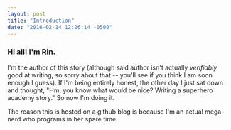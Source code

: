 ```yaml
---
layout: post
title: "Introduction"
date: "2016-02-14 12:26:14 -0500"
---
```


### Hi all! I'm Rin.

I'm the author of this story (although said author isn't actually _verifiably_ good at writing, so sorry about that -- you'll see if you think I am soon enough I guess). If I'm being entirely honest, the other day I just sat down and thought, "Hm, you know what would be nice? Writing a superhero academy story." So now I'm doing it.

The reason this is hosted on a github blog is because I'm an actual mega-nerd who programs in her spare time.
